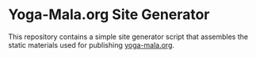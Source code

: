 # Yoga-Mala.org Site Generator

This repository contains a simple site generator script that assembles the static materials used for publishing [yoga-mala.org](http://yoga-mala.org).
